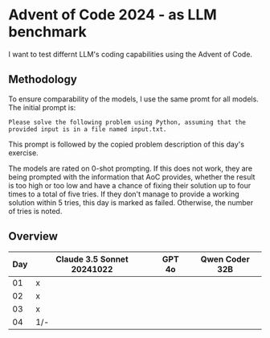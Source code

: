 # Advent of Code 2024 - as LLM benchmark

I want to test differnt LLM's coding capabilities using the Advent of Code.

## Methodology
To ensure comparability of the models, I use the same promt for all models. The initial prompt is:
```
Please solve the following problem using Python, assuming that the provided input is in a file named input.txt.
```
This prompt is followed by the copied problem description of this day's exercise.

The models are rated on 0-shot prompting. If this does not work, they are being prompted with the information that AoC provides, whether the result is too high or too low and have a chance of fixing their solution up to four times to a total of five tries. If they don't manage to provide a working solution within 5 tries, this day is marked as failed. Otherwise, the number of tries is noted.

## Overview
| Day | Claude 3.5 Sonnet 20241022 | GPT 4o | Qwen Coder 32B |
| --- | --- | --- | --- |
| 01 | x | | |
| 02 | x | | |
| 03 | x | | |
| 04 | 1/- | | |